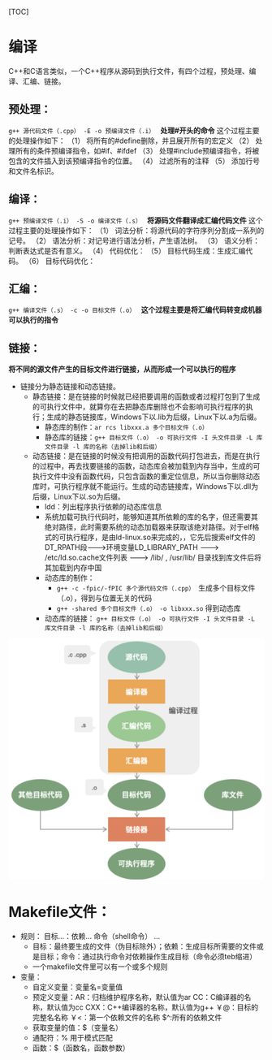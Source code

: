 [TOC]

# 编译

 C++和C语言类似，一个C++程序从源码到执行文件，有四个过程，预处理、编译、汇编、链接。

## 预处理：
`g++ 源代码文件（.cpp） -E -o 预编译文件（.i） `   **处理#开头的命令**
这个过程主要的处理操作如下：
（1） 将所有的#define删除，并且展开所有的宏定义
（2） 处理所有的条件预编译指令，如#if、#ifdef
（3） 处理#include预编译指令，将被包含的文件插入到该预编译指令的位置。
（4） 过滤所有的注释
（5） 添加行号和文件名标识。

## 编译：
`g++ 预编译文件（.i） -S -o 编译文件（.s） `   **将源码文件翻译成汇编代码文件**
这个过程主要的处理操作如下：
（1） 词法分析：将源代码的字符序列分割成一系列的记号。
（2） 语法分析：对记号进行语法分析，产生语法树。
（3） 语义分析：判断表达式是否有意义。
（4） 代码优化：
（5） 目标代码生成：生成汇编代码。
（6） 目标代码优化：

## 汇编：
`g++ 编译文件（.s） -c -o 目标文件（.o） `   **这个过程主要是将汇编代码转变成机器可以执行的指令**

## 链接：
**将不同的源文件产生的目标文件进行链接，从而形成一个可以执行的程序**
- 链接分为静态链接和动态链接。
  - 静态链接：是在链接的时候就已经把要调用的函数或者过程打包到了生成的可执行文件中，就算你在去把静态库删除也不会影响可执行程序的执行；生成的静态链接库，Windows下以.lib为后缀，Linux下以.a为后缀。
    - 静态库的制作：`ar rcs libxxx.a 多个目标文件（.o）` 
    - 静态库的链接：`g++ 目标文件（.o） -o 可执行文件 -I 头文件目录 -L 库文件目录 -l 库的名称（去掉lib和后缀）` 
  - 动态链接：是在链接的时候没有把调用的函数代码打包进去，而是在执行的过程中，再去找要链接的函数，动态库会被加载到内存当中，生成的可执行文件中没有函数代码，只包含函数的重定位信息，所以当你删除动态库时，可执行程序就不能运行。生成的动态链接库，Windows下以.dll为后缀，Linux下以.so为后缀。
    - ldd：列出程序执行依赖的动态库信息
    - 系统加载可执行代码时，能够知道其所依赖的库的名字，但还需要其绝对路径，此时需要系统的动态加载器来获取该绝对路径。对于elf格式的可执行程序，是由ld-linux.so来完成的，，它先后搜索elf文件的DT_RPATH段--->环境变量LD_LIBRARY_PATH ---> /etc/ld.so.cache文件列表 ---> /lib/ , /usr/lib/ 目录找到库文件后将其加载到内存中国
    - 动态库的制作：
      - `g++ -c -fpic/-fPIC 多个源代码文件（.cpp） `生成多个目标文件（.o），得到与位置无关的代码
      - `g++ -shared 多个目标文件（.o） -o libxxx.so` 得到动态库
    - 动态库的链接： `g++ 目标文件（.o） -o 可执行文件 -I 头文件目录 -L 库文件目录 -l 库的名称（去掉lib和后缀）` 


![](pictures/编译过程.png)

# Makefile文件：

- 规则： 目标...：依赖...
            命令（shell命令）
            ...
    - 目标：最终要生成的文件（伪目标除外）；依赖：生成目标所需要的文件或是目标；命令：通过执行命令对依赖操作生成目标（命令必须teb缩进）
    - 一个makefile文件里可以有一个或多个规则
- 变量：
  - 自定义变量：变量名=变量值 
  - 预定义变量：AR：归档维护程序名称，默认值为ar
              CC：C编译器的名称，默认值为cc
              CXX：C++编译器的名称，默认值为g++
              ￥@：目标的完整名名称
              ￥<：第一个依赖文件的名称
              $^:所有的依赖文件
  - 获取变量的值：$（变量名）
  - 通配符：% 用于模式匹配
  - 函数：$（函数名，函数参数）